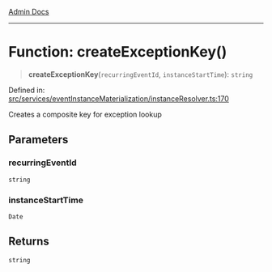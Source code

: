 [Admin Docs](/)

***

# Function: createExceptionKey()

> **createExceptionKey**(`recurringEventId`, `instanceStartTime`): `string`

Defined in: [src/services/eventInstanceMaterialization/instanceResolver.ts:170](https://github.com/gautam-divyanshu/talawa-api/blob/de42235531e11387f0ad0479547630845dbc8b37/src/services/eventInstanceMaterialization/instanceResolver.ts#L170)

Creates a composite key for exception lookup

## Parameters

### recurringEventId

`string`

### instanceStartTime

`Date`

## Returns

`string`
